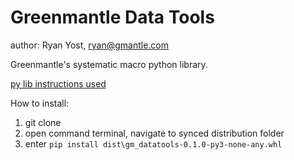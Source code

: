 
# Greenmantle Data Tools

author: Ryan Yost, ryan@gmantle.com

Greenmantle's systematic macro python library.

[py lib instructions used](https://medium.com/analytics-vidhya/how-to-create-a-python-library-7d5aea80cc3f)


How to install:

1. git clone 
2. open command terminal, navigate to synced distribution folder
3. enter `pip install dist\gm_datatools-0.1.0-py3-none-any.whl`